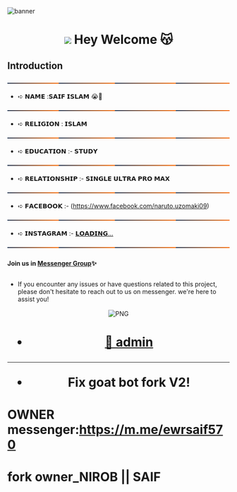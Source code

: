 <img src="https://i.imgur.com/ST7083b.jpeg" alt="banner">
<h1 align="center"><img src="./dashboard/images/logo-non-bg.png" width="22px"> Hey Welcome 😽</h1> 


## Introduction

<img align="center" alt="line" src="https://github.com/DalpatRathore/dalpatrathore/blob/main/assets/images/line-2.svg">


- ➪ 𝗡𝗔𝗠𝗘      :𝗦𝗔𝗜𝗙 𝗜𝗦𝗟𝗔𝗠 😭💋


<img align="center" alt="line" src="https://github.com/DalpatRathore/dalpatrathore/blob/main/assets/images/line-2.svg">


- ➪  𝗥𝗘𝗟𝗜𝗚𝗜𝗢𝗡   : 𝗜𝗦𝗟𝗔𝗠


<img align="center" alt="line" src="https://github.com/DalpatRathore/dalpatrathore/blob/main/assets/images/line-2.svg">


- ➪ 𝗘𝗗𝗨𝗖𝗔𝗧𝗜𝗢𝗡 :- 𝗦𝗧𝗨𝗗𝗬


<img align="center" alt="line" src="https://github.com/DalpatRathore/dalpatrathore/blob/main/assets/images/line-2.svg">


- ➪ 𝗥𝗘𝗟𝗔𝗧𝗜𝗢𝗡𝗦𝗛𝗜𝗣 :- 𝗦𝗜𝗡𝗚𝗟𝗘 𝗨𝗟𝗧𝗥𝗔 𝗣𝗥𝗢 𝗠𝗔𝗫


<img align="center" alt="line" src="https://github.com/DalpatRathore/dalpatrathore/blob/main/assets/images/line-2.svg">


- ➪ 𝗙𝗔𝗖𝗘𝗕𝗢𝗢𝗞 :- (https://www.facebook.com/naruto.uzomaki09)


<img align="center" alt="line" src="https://github.com/DalpatRathore/dalpatrathore/blob/main/assets/images/line-2.svg">


- ➪ 𝗜𝗡𝗦𝗧𝗔𝗚𝗥𝗔𝗠 :- [𝗟𝗢𝗔𝗗𝗜𝗡𝗚...]()


<img align="center" alt="line" src="https://github.com/DalpatRathore/dalpatrathore/blob/main/assets/images/line-2.svg">



#### Join us in [Messenger Group](https://m.me/j/AbZWperNBgLSuz3_/)✨
##

- If you encounter any issues or have questions related to this project, please don't hesitate to reach out to us on messenger. we're here to assist you!

<p align="center">
		<img align="center" alt="PNG" src="https://i.imgur.com/IGVA7Tl.jpeg"/>
<h1 align='center'>
	
- [🎀 **admin**](#-admin)

<hr>

- Fix goat bot fork V2!
# OWNER messenger:https://m.me/ewrsaif570
# fork owner_NIROB || SAIF
